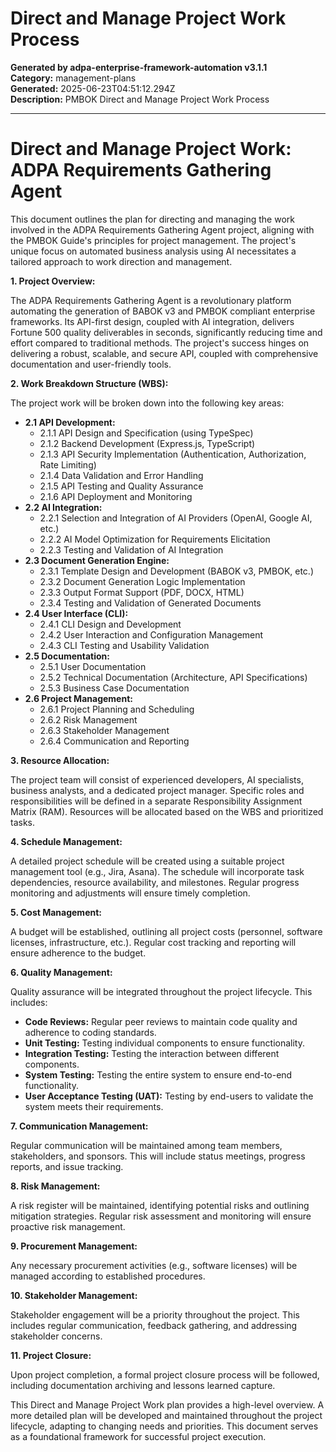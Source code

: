 # Direct and Manage Project Work Process

**Generated by adpa-enterprise-framework-automation v3.1.1**  
**Category:** management-plans  
**Generated:** 2025-06-23T04:51:12.294Z  
**Description:** PMBOK Direct and Manage Project Work Process

---

# Direct and Manage Project Work: ADPA Requirements Gathering Agent

This document outlines the plan for directing and managing the work involved in the ADPA Requirements Gathering Agent project, aligning with the PMBOK Guide's principles for project management.  The project's unique focus on automated business analysis using AI necessitates a tailored approach to work direction and management.

**1. Project Overview:**

The ADPA Requirements Gathering Agent is a revolutionary platform automating the generation of BABOK v3 and PMBOK compliant enterprise frameworks.  Its API-first design, coupled with AI integration, delivers Fortune 500 quality deliverables in seconds, significantly reducing time and effort compared to traditional methods. The project's success hinges on delivering a robust, scalable, and secure API, coupled with comprehensive documentation and user-friendly tools.

**2. Work Breakdown Structure (WBS):**

The project work will be broken down into the following key areas:

* **2.1 API Development:**
    * 2.1.1 API Design and Specification (using TypeSpec)
    * 2.1.2 Backend Development (Express.js, TypeScript)
    * 2.1.3 API Security Implementation (Authentication, Authorization, Rate Limiting)
    * 2.1.4 Data Validation and Error Handling
    * 2.1.5 API Testing and Quality Assurance
    * 2.1.6 API Deployment and Monitoring
* **2.2 AI Integration:**
    * 2.2.1 Selection and Integration of AI Providers (OpenAI, Google AI, etc.)
    * 2.2.2 AI Model Optimization for Requirements Elicitation
    * 2.2.3 Testing and Validation of AI Integration
* **2.3 Document Generation Engine:**
    * 2.3.1 Template Design and Development (BABOK v3, PMBOK, etc.)
    * 2.3.2 Document Generation Logic Implementation
    * 2.3.3 Output Format Support (PDF, DOCX, HTML)
    * 2.3.4 Testing and Validation of Generated Documents
* **2.4 User Interface (CLI):**
    * 2.4.1 CLI Design and Development
    * 2.4.2 User Interaction and Configuration Management
    * 2.4.3 CLI Testing and Usability Validation
* **2.5 Documentation:**
    * 2.5.1 User Documentation
    * 2.5.2 Technical Documentation (Architecture, API Specifications)
    * 2.5.3 Business Case Documentation
* **2.6 Project Management:**
    * 2.6.1 Project Planning and Scheduling
    * 2.6.2 Risk Management
    * 2.6.3 Stakeholder Management
    * 2.6.4 Communication and Reporting

**3. Resource Allocation:**

The project team will consist of experienced developers, AI specialists, business analysts, and a dedicated project manager.  Specific roles and responsibilities will be defined in a separate Responsibility Assignment Matrix (RAM).  Resources will be allocated based on the WBS and prioritized tasks.

**4. Schedule Management:**

A detailed project schedule will be created using a suitable project management tool (e.g., Jira, Asana).  The schedule will incorporate task dependencies, resource availability, and milestones.  Regular progress monitoring and adjustments will ensure timely completion.

**5. Cost Management:**

A budget will be established, outlining all project costs (personnel, software licenses, infrastructure, etc.).  Regular cost tracking and reporting will ensure adherence to the budget.

**6. Quality Management:**

Quality assurance will be integrated throughout the project lifecycle.  This includes:

* **Code Reviews:** Regular peer reviews to maintain code quality and adherence to coding standards.
* **Unit Testing:** Testing individual components to ensure functionality.
* **Integration Testing:** Testing the interaction between different components.
* **System Testing:** Testing the entire system to ensure end-to-end functionality.
* **User Acceptance Testing (UAT):**  Testing by end-users to validate the system meets their requirements.

**7. Communication Management:**

Regular communication will be maintained among team members, stakeholders, and sponsors.  This will include status meetings, progress reports, and issue tracking.

**8. Risk Management:**

A risk register will be maintained, identifying potential risks and outlining mitigation strategies.  Regular risk assessment and monitoring will ensure proactive risk management.

**9. Procurement Management:**

Any necessary procurement activities (e.g., software licenses) will be managed according to established procedures.

**10. Stakeholder Management:**

Stakeholder engagement will be a priority throughout the project.  This includes regular communication, feedback gathering, and addressing stakeholder concerns.

**11. Project Closure:**

Upon project completion, a formal project closure process will be followed, including documentation archiving and lessons learned capture.


This Direct and Manage Project Work plan provides a high-level overview. A more detailed plan will be developed and maintained throughout the project lifecycle, adapting to changing needs and priorities.  This document serves as a foundational framework for successful project execution.
